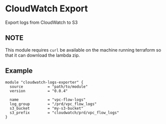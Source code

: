 # CloudWatch Export
Export logs from CloudWatch to S3

## NOTE
This module requires `curl` be available on the machine running terraform so that it can download the lambda zip.

## Example

    module "cloudwatch-logs-exporter" {
      source           = "path/to/module"
      version          = "0.0.4"

      name             = "vpc-flow-logs"
      log_group        = "/prd/vpc_flow_logs"
      s3_bucket        = "my-s3-bucket"
      s3_prefix        = "cloudwatch/prd/vpc_flow_logs"
    }
